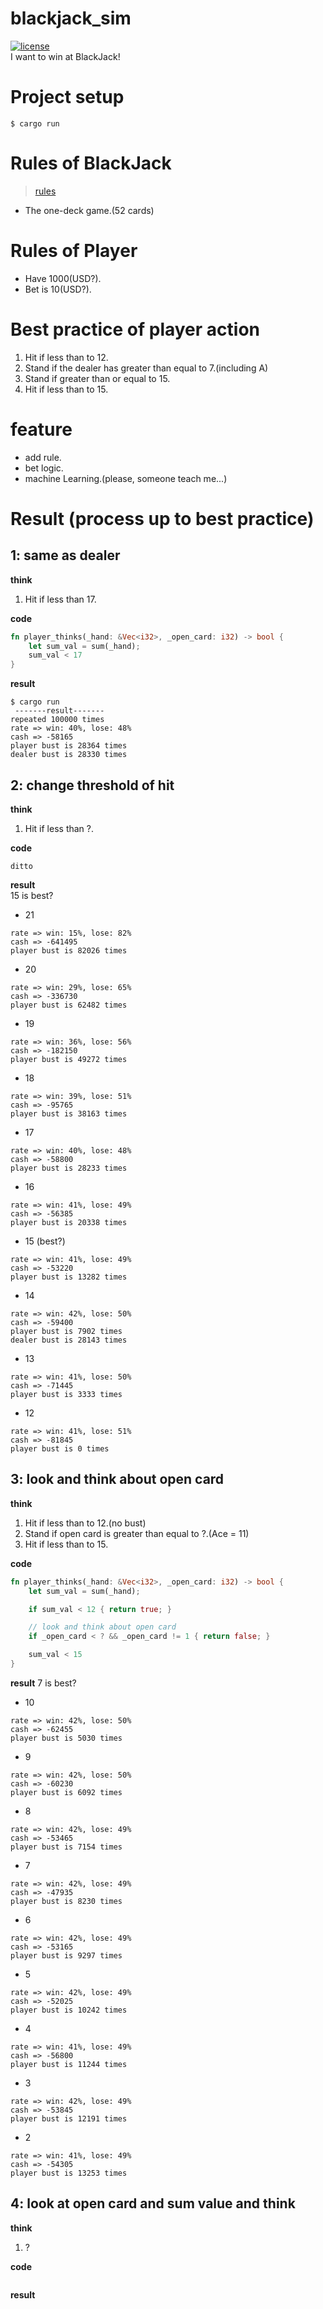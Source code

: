 # blackjack_sim
[![license](https://img.shields.io/github/license/ryotaro-tanaka/blackjack_sim "license")](https://github.com/ryotaro-tanaka/blackjack_sim/blob/master/LICENSE "MIT")  
I want to win at BlackJack!  

# Project setup
```
$ cargo run
```

# Rules of BlackJack
> [rules](https://bicyclecards.com/how-to-play/blackjack/)  
* The one-deck game.(52 cards)

# Rules of Player
* Have 1000(USD?).
* Bet is 10(USD?).

# Best practice of player action
1. Hit if less than to 12.
1. Stand if the dealer has greater than equal to 7.(including A)
1. Stand if greater than or equal to 15.
1. Hit if less than to 15.

# feature
* add rule.
* bet logic.
* machine Learning.(please, someone teach me...)

# Result (process up to best practice)
## 1: same as dealer
**think**
1. Hit if less than 17.

**code**  
```rust
fn player_thinks(_hand: &Vec<i32>, _open_card: i32) -> bool {
    let sum_val = sum(_hand);
    sum_val < 17
}
```
**result**
```
$ cargo run
 -------result-------
repeated 100000 times
rate => win: 40%, lose: 48%
cash => -58165
player bust is 28364 times
dealer bust is 28330 times
```

## 2: change threshold of hit
**think**
1. Hit if less than ?.

**code**  
```
ditto  
```

**result**  
15 is best?
* 21
```
rate => win: 15%, lose: 82%
cash => -641495
player bust is 82026 times
```
* 20
```
rate => win: 29%, lose: 65%
cash => -336730
player bust is 62482 times
```
* 19
```
rate => win: 36%, lose: 56%
cash => -182150
player bust is 49272 times
```
* 18
```
rate => win: 39%, lose: 51%
cash => -95765
player bust is 38163 times
```
* 17
```
rate => win: 40%, lose: 48%
cash => -58800
player bust is 28233 times
```
* 16
```
rate => win: 41%, lose: 49%
cash => -56385
player bust is 20338 times
```
* 15 (best?)
```
rate => win: 41%, lose: 49%
cash => -53220
player bust is 13282 times
```
* 14
```
rate => win: 42%, lose: 50%
cash => -59400
player bust is 7902 times
dealer bust is 28143 times
```
* 13
```
rate => win: 41%, lose: 50%
cash => -71445
player bust is 3333 times
```
* 12
```
rate => win: 41%, lose: 51%
cash => -81845
player bust is 0 times
```

## 3: look and think about open card
**think**
1. Hit if less than to 12.(no bust)
1. Stand if open card is greater than equal to ?.(Ace = 11)
1. Hit if less than to 15.

**code**
```rust
fn player_thinks(_hand: &Vec<i32>, _open_card: i32) -> bool {
    let sum_val = sum(_hand);

    if sum_val < 12 { return true; }

    // look and think about open card
    if _open_card < ? && _open_card != 1 { return false; }

    sum_val < 15
}
```

**result**
7 is best?
* 10
```
rate => win: 42%, lose: 50%
cash => -62455
player bust is 5030 times
```
* 9
```
rate => win: 42%, lose: 50%
cash => -60230
player bust is 6092 times
```
* 8
```
rate => win: 42%, lose: 49%
cash => -53465
player bust is 7154 times
```
* 7
```
rate => win: 42%, lose: 49%
cash => -47935
player bust is 8230 times
```
* 6
```
rate => win: 42%, lose: 49%
cash => -53165
player bust is 9297 times
```
* 5
```
rate => win: 42%, lose: 49%
cash => -52025
player bust is 10242 times
```
* 4
```
rate => win: 41%, lose: 49%
cash => -56800
player bust is 11244 times
```
* 3
```
rate => win: 42%, lose: 49%
cash => -53845
player bust is 12191 times
```
* 2
```
rate => win: 41%, lose: 49%
cash => -54305
player bust is 13253 times
```

## 4: look at open card and sum value and think
**think**  
1. ?

**code**
```rest
```

**result**
```
```

